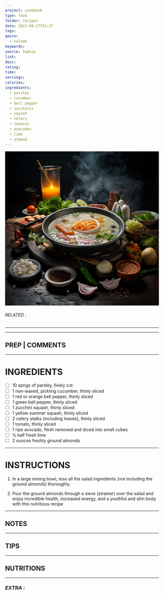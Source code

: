 ```yaml
---
project: cookbook
type: food
folder: recipes
date: 2023-09-27T22:27
tags: 
genre:
  - salade
keywords: 
source: Sophie
link: 
desc: 
rating: 
time: 
servings: 
calories: 
ingredients:
  - parsley
  - cucumber
  - bell pepper
  - zucchinis
  - squash
  - celery
  - tomatos
  - avocados
  - lime
  - almond
---
```


![IMAGE](_default.png)

###### *RELATED* : 
---


---
## PREP | COMMENTS



---
# INGREDIENTS

- [ ] 10 sprigs of parsley, finely cut
- [ ] 1 non-waxed, pickling cucumber, thinly sliced
- [ ] 1 red or orange bell pepper, thinly sliced
- [ ] 1 green bell pepper, thinly sliced
- [ ] 1 zucchini squash, thinly sliced
- [ ] 1 yellow summer squash, thinly sliced
- [ ] 2 celery stalks (including leaves), thinly sliced
- [ ] 1 tomato, thinly sliced
- [ ] 1 ripe avocado, flesh removed and diced into small cubes
- [ ] ½ half fresh lime
- [ ] 2 ounces freshly ground almonds

---
# INSTRUCTIONS

1. In a large mixing bowl, toss all the salad ingredients (not including the ground almonds) thoroughly.
    
2. Pour the ground almonds through a sieve (strainer) over the salad and enjoy incredible health, increased energy, and a youthful and slim body with this nutritious recipe

---
## NOTES



---
## TIPS



---
## NUTRITIONS



---
### *EXTRA* :



